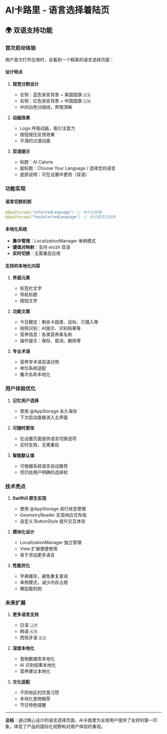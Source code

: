 # AI卡路里 - 语言选择着陆页

## 🌍 双语支持功能

### 首次启动体验
用户首次打开应用时，会看到一个精美的语言选择页面：

#### 设计特点
1. **视觉分割设计**
   - 左侧：蓝色渐变背景 + 美国国旗 🇺🇸
   - 右侧：红色渐变背景 + 中国国旗 🇨🇳
   - 中间白色分隔线，界限清晰

2. **动画效果**
   - Logo 呼吸动画，吸引注意力
   - 按钮按压反馈效果
   - 平滑的过渡动画

3. **双语提示**
   - 标题：AI Calorie
   - 副标题：Choose Your Language / 选择您的语言
   - 底部说明：可在设置中更改（双语）

### 功能实现

#### 语言切换机制
```swift
@AppStorage("selectedLanguage") // 持久化存储
@AppStorage("hasSelectedLanguage") // 标记是否已选择
```

#### 本地化系统
- **集中管理**：LocalizationManager 单例模式
- **键值对映射**：支持 en/zh 双语
- **实时切换**：无需重启应用

#### 支持的本地化内容
1. **界面元素**
   - 标签栏文字
   - 导航标题
   - 按钮文字
   
2. **功能文案**
   - 今日概览：剩余卡路里、目标、已摄入等
   - 拍照识别：AI提示、识别结果等
   - 营养信息：各类营养素名称
   - 操作提示：保存、取消、删除等

3. **专业术语**
   - 营养学术语双语对照
   - 单位系统适配
   - 餐次名称本地化

### 用户体验优化

1. **记忆用户选择**
   - 使用 @AppStorage 永久保存
   - 下次启动直接进入主界面

2. **可随时更改**
   - 在设置页面提供语言切换选项
   - 实时生效，无需重启

3. **智能默认值**
   - 可根据系统语言自动推荐
   - 但仍给用户明确的选择权

### 技术亮点

1. **SwiftUI 原生实现**
   - 使用 @AppStorage 进行状态管理
   - GeometryReader 实现响应式布局
   - 自定义 ButtonStyle 提升交互体验

2. **模块化设计**
   - LocalizationManager 独立管理
   - View 扩展便捷使用
   - 易于添加更多语言

3. **性能优化**
   - 字典缓存，避免重复查询
   - 单例模式，减少内存占用
   - 懒加载机制

### 未来扩展

1. **更多语言支持**
   - 日语 🇯🇵
   - 韩语 🇰🇷
   - 西班牙语 🇪🇸

2. **深度本地化**
   - 食物数据库本地化
   - AI 识别结果本地化
   - 营养建议本地化

3. **文化适配**
   - 不同地区的饮食习惯
   - 本地化食物推荐
   - 节日特色提醒

---

**总结**：通过精心设计的语言选择页面，AI卡路里为全球用户提供了友好的第一印象，体现了产品的国际化视野和对用户体验的重视。